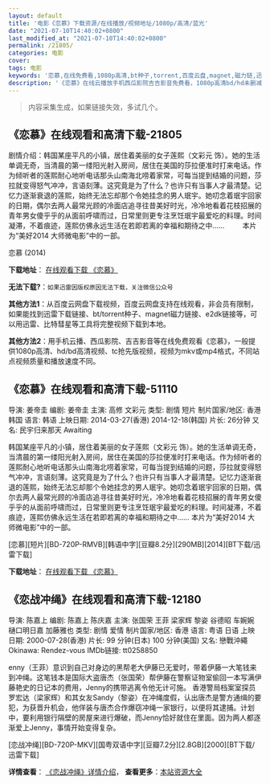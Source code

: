 ```yaml
---
layout: default
title: '电影《恋慕》下载资源/在线播放/视频地址/1080p/高清/蓝光'
date: "2021-07-10T14:40:02+0800"
last_modified_at: "2021-07-10T14:40:02+0800"
permalink: /21805/
categories: 电影
cover:
tags: 电影
keywords: '恋慕,在线免费看,1080p高清,bt种子,torrent,百度云盘,magnet,磁力链,迅雷下载资源'
description: '《恋慕》在线云播放手机西瓜影院吉吉影音免费看，1080p高清bd/hd未删减完整版和tc抢先枪版，mkv/mp4格式，附带bt/torrent种子、magnet/磁力链、百度云盘、网盘资源迅雷下载链接'
---
```


>内容采集生成，如果链接失效，多试几个。


## 《恋慕》在线观看和高清下载-21805

剧情介绍：韩国某座平凡的小镇，居住着美丽的女子莲熙（文彩元 饰）。她的生活单调无奇，当清晨的第一缕阳光射入房间，居住在美国的莎拉便准时打来电话。作为倾听者的莲熙耐心地听电话那头山南海北唠着家常，可每当提到结婚的问题，莎拉就变得怒气冲冲，言语刻薄。这究竟是为了什么？也许只有当事人才最清楚。记忆力逐渐衰退的莲熙，始终无法忘却那个令她挂念的男人珉宇。她叨念着珉宇回家的日期，偶尔去两人最常光顾的冷面店追寻往昔美好时光，冷冷地看着花枝招展的青年男女傻乎乎的从面前呼啸而过，日常里则更专注烹饪珉宇最爱吃的料理。时间凝滞，不着痕迹，莲熙仿佛永远生活在若即若离的幸福和期待之中……  　　本片为“美好2014 大师微电影”中的一部。


恋慕 (2014)

**下载地址**： [在线观看下载 《恋慕》](https://www.btbtdy.me/btdy/dy925.html) 


**无法下载?**：`如果迅雷因版权原因无法下载，关注微信公众号 `

**其他方法1**：从百度云网盘下载视频，百度云网盘支持在线观看，非会员有限制，如果能找到迅雷下载链接、bt/torrent种子、magnet磁力链接、e2dk链接等，可以用迅雷、比特彗星等工具将完整视频下载到本地。

**其他方法2**：用手机云播、西瓜影院、吉吉影音等在线免费观看《恋慕》，一般提供1080p高清、hd/bd高清视频、tc抢先版视频，视频为mkv或mp4格式，不同站点视频质量和播放速度不同。


## 《恋慕》在线观看和高清下载-51110

导演: 姜帝圭 编剧: 姜帝圭 主演: 高修 文彩元 类型: 剧情 短片 制片国家/地区: 香港 韩国 语言: 韩语 上映日期: 2014-03-27(香港) 2014-12-18(韩国) 片长: 26分钟 又名: 民宇归来那天 Awaiting

韩国某座平凡的小镇，居住着美丽的女子莲熙（文彩元 饰）。她的生活单调无奇，当清晨的第一缕阳光射入房间，居住在美国的莎拉便准时打来电话。作为倾听者的莲熙耐心地听电话那头山南海北唠着家常，可每当提到结婚的问题，莎拉就变得怒气冲冲，言语刻薄。这究竟是为了什么？也许只有当事人才最清楚。记忆力逐渐衰退的莲熙，始终无法忘却那个令她挂念的男人珉宇。她叨念着珉宇回家的日期，偶尔去两人最常光顾的冷面店追寻往昔美好时光，冷冷地看着花枝招展的青年男女傻乎乎的从面前呼啸而过，日常里则更专注烹饪珉宇最爱吃的料理。时间凝滞，不着痕迹，莲熙仿佛永远生活在若即若离的幸福和期待之中…… 本片为“美好2014 大师微电影”中的一部。


[恋慕][短片][BD-720P-RMVB][韩语中字][豆瓣8.2分][290MB][2014][BT下载/迅雷下载]

**下载地址**： [在线观看下载 《恋慕》](https://www.btdx8.com/torrent/awaiting_2014.html) 


## 《恋战冲绳》在线观看和高清下载-12180

导演: 陈嘉上 编剧: 陈嘉上 陈庆嘉 主演: 张国荣 王菲 梁家辉 黎姿 谷德昭 车婉婉 樋口明日嘉 加藤雅也 类型: 剧情 爱情 制片国家/地区: 香港 语言: 粤语 日语 上映日期: 2000-07-28(香港) 片长: 99 分钟(日本) 100 分钟(美国) 又名: 戀戰沖繩 Okinawa: Rendez-vous IMDb链接: tt0258850

enny（王菲）意识到自己对身边的黑帮老大伊藤已无爱时，带着伊藤一大笔钱来到冲绳。这笔钱本是国际大盗唐杰（张国荣）帮伊藤在警察证物室偷回一本写满伊藤艳史的日记本的费用，Jenny的携带逃离令他无计可施。 香港警局档案室探员罗宏达（梁家辉）和其女友Sandy（黎姿）在冲绳度假，认出唐杰是警方通缉的要犯，为获晋升机会，他佯装与唐杰合作爆窃冲绳一家银行，以便将其逮捕。计划中，要利用银行隔壁的房屋来进行爆破，而Jenny恰好就住在里面。因为两人都逐渐爱上Jenny，事情开始变得复杂。


[恋战冲绳][BD-720P-MKV][国粤双语中字][豆瓣7.2分][2.8GB][2000][BT下载/迅雷下载]

**详情查看**： [《恋战冲绳》详情介绍](/movie/12180/)， **查看更多**：[本站资源大全](/movie/t/all/)

